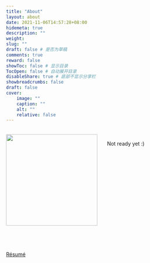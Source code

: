 ```yaml
---
title: "About"
layout: about
date: 2021-11-06T14:57:28+08:00
hidemeta: true
description: ""
weight:
slug: ""
draft: false # 是否为草稿
comments: true
reward: false
showToc: false # 显示目录
TocOpen: false # 自动展开目录
disableShare: true # 底部不显示分享栏
showbreadcrumbs: false
draft: false
cover:
    image: ""
    caption: ""
    alt: ""
    relative: false
---
```


<br />

<img align="left" src="temp.jpeg" style="width: 250px" class="img_floats" />
<br />
&nbsp; &nbsp; &nbsp; Not ready yet :) <br/> <br/>
&nbsp; &nbsp; &nbsp;  <br/>
&nbsp; &nbsp; &nbsp;  <br/>
&nbsp; &nbsp; &nbsp;  <br/> <br/>
&nbsp; &nbsp; &nbsp;  <br/>
&nbsp; &nbsp; &nbsp;  <br/>
&nbsp; &nbsp; &nbsp;  <br/>
&nbsp; &nbsp; &nbsp;  <br/>
&nbsp; &nbsp; &nbsp;  <br/>
&nbsp; &nbsp; &nbsp;  <br/>
&nbsp; &nbsp; &nbsp;  <br/>
&nbsp; &nbsp; &nbsp;  <br/>
&nbsp; &nbsp; &nbsp; <br/><br/>
<br/>

[Résumé](Yuehhuan_resume.pdf) 
